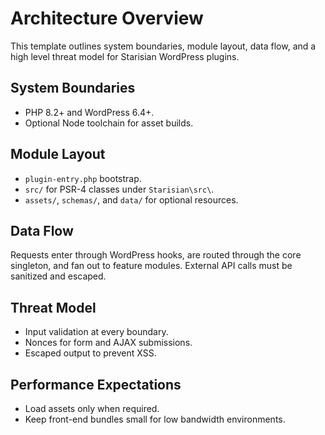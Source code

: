 # Architecture Overview

This template outlines system boundaries, module layout, data flow, and a high level threat model for Starisian WordPress plugins.

## System Boundaries
- PHP 8.2+ and WordPress 6.4+.
- Optional Node toolchain for asset builds.

## Module Layout
- `plugin-entry.php` bootstrap.
- `src/` for PSR-4 classes under `Starisian\src\`.
- `assets/`, `schemas/`, and `data/` for optional resources.

## Data Flow
Requests enter through WordPress hooks, are routed through the core singleton, and fan out to feature modules. External API calls must be sanitized and escaped.

## Threat Model
- Input validation at every boundary.
- Nonces for form and AJAX submissions.
- Escaped output to prevent XSS.

## Performance Expectations
- Load assets only when required.
- Keep front-end bundles small for low bandwidth environments.
